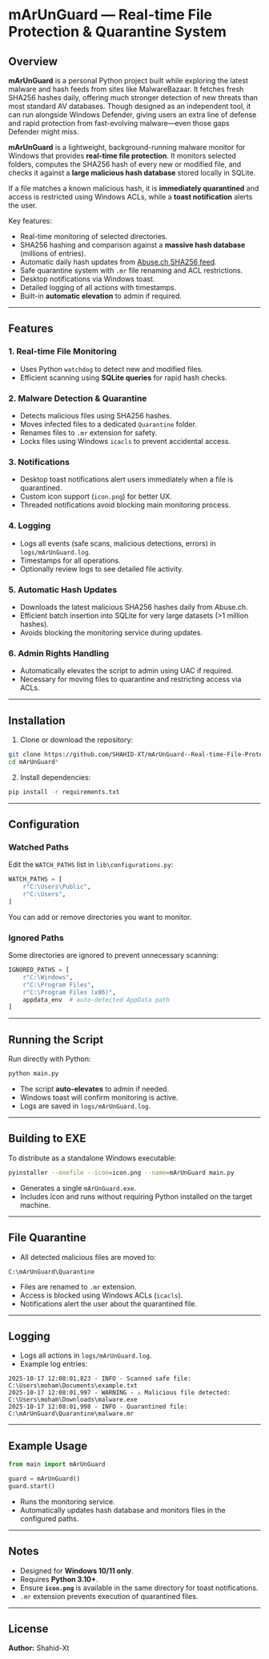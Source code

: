 # mArUnGuard — Real-time File Protection & Quarantine System

## Overview

**mArUnGuard** is a personal Python project built while exploring the latest malware and hash feeds from sites like MalwareBazaar. It fetches fresh SHA256 hashes daily, offering much stronger detection of new threats than most standard AV databases. Though designed as an independent tool, it can run alongside Windows Defender, giving users an extra line of defense and rapid protection from fast-evolving malware—even those gaps Defender might miss.

**mArUnGuard** is a lightweight, background-running malware monitor for Windows that provides **real-time file protection**. It monitors selected folders, computes the SHA256 hash of every new or modified file, and checks it against a **large malicious hash database** stored locally in SQLite.



If a file matches a known malicious hash, it is **immediately quarantined** and access is restricted using Windows ACLs, while a **toast notification** alerts the user.

Key features:

* Real-time monitoring of selected directories.
* SHA256 hashing and comparison against a **massive hash database** (millions of entries).
* Automatic daily hash updates from [Abuse.ch SHA256 feed](https://bazaar.abuse.ch/export/txt/sha256/recent/).
* Safe quarantine system with `.mr` file renaming and ACL restrictions.
* Desktop notifications via Windows toast.
* Detailed logging of all actions with timestamps.
* Built-in **automatic elevation** to admin if required.

---

## Features

### 1. Real-time File Monitoring

* Uses Python `watchdog` to detect new and modified files.
* Efficient scanning using **SQLite queries** for rapid hash checks.

### 2. Malware Detection & Quarantine

* Detects malicious files using SHA256 hashes.
* Moves infected files to a dedicated `Quarantine` folder.
* Renames files to `.mr` extension for safety.
* Locks files using Windows `icacls` to prevent accidental access.

### 3. Notifications

* Desktop toast notifications alert users immediately when a file is quarantined.
* Custom icon support (`icon.png`) for better UX.
* Threaded notifications avoid blocking main monitoring process.

### 4. Logging

* Logs all events (safe scans, malicious detections, errors) in `logs/mArUnGuard.log`.
* Timestamps for all operations.
* Optionally review logs to see detailed file activity.

### 5. Automatic Hash Updates

* Downloads the latest malicious SHA256 hashes daily from Abuse.ch.
* Efficient batch insertion into SQLite for very large datasets (>1 million hashes).
* Avoids blocking the monitoring service during updates.

### 6. Admin Rights Handling

* Automatically elevates the script to admin using UAC if required.
* Necessary for moving files to quarantine and restricting access via ACLs.

---

## Installation

1. Clone or download the repository:

```bash
git clone https://github.com/SHAHID-XT/mArUnGuard--Real-time-File-Protection-and-Quarantine-System.git
cd mArUnGuard*
```

2. Install dependencies:

```bash
pip install -r requirements.txt
```

---

## Configuration

### Watched Paths

Edit the `WATCH_PATHS` list in `lib\configurations.py`:

```python
WATCH_PATHS = [
    r"C:\Users\Public",
    r"C:\Users",
]
```

You can add or remove directories you want to monitor.

### Ignored Paths

Some directories are ignored to prevent unnecessary scanning:

```python
IGNORED_PATHS = [
    r"C:\Windows",
    r"C:\Program Files",
    r"C:\Program Files (x86)",
    appdata_env  # auto-detected AppData path
]
```

---

## Running the Script

Run directly with Python:

```bash
python main.py
```

* The script **auto-elevates** to admin if needed.
* Windows toast will confirm monitoring is active.
* Logs are saved in `logs/mArUnGuard.log`.

---

## Building to EXE

To distribute as a standalone Windows executable:

```bash
pyinstaller --onefile --icon=icon.png --name=mArUnGuard main.py
```

* Generates a single `mArUnGuard.exe`.
* Includes icon and runs without requiring Python installed on the target machine.

---

## File Quarantine

* All detected malicious files are moved to:

```text
C:\mArUnGuard\Quarantine
```

* Files are renamed to `.mr` extension.
* Access is blocked using Windows ACLs (`icacls`).
* Notifications alert the user about the quarantined file.

---

## Logging

* Logs all actions in `logs/mArUnGuard.log`.
* Example log entries:

```
2025-10-17 12:08:01,823 - INFO - Scanned safe file: C:\Users\moham\Documents\example.txt
2025-10-17 12:08:01,997 - WARNING - ⚠️ Malicious file detected: C:\Users\moham\Downloads\malware.exe
2025-10-17 12:08:01,998 - INFO - Quarantined file: C:\mArUnGuard\Quarantine\malware.mr
```

---

## Example Usage

```python
from main import mArUnGuard

guard = mArUnGuard()
guard.start()
```

* Runs the monitoring service.
* Automatically updates hash database and monitors files in the configured paths.

---

## Notes

* Designed for **Windows 10/11 only**.
* Requires **Python 3.10+**.
* Ensure **`icon.png`** is available in the same directory for toast notifications.
* `.mr` extension prevents execution of quarantined files.

---

## License

**Author:** Shahid-Xt
